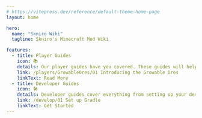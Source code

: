 ```yaml
---
# https://vitepress.dev/reference/default-theme-home-page
layout: home

hero:
  name: "Skniro Wiki"
  tagline: Skniro's Minecraft Mod Wiki

features:
  - title: Player Guides
    icon: 📚
    details: Our player guides have you covered. These guides will help you troubleshooting.
    link: /players/GrowableOres/01 Introducing the Growable Ores
    linkText: Read More
  - title: Developer Guides
    icon: 🛠️
    details: Developer guides cover everything from setting up your development environment to advanced topics.
    link: /develop/01 Set up Gradle
    linkText: Get Started
---
```


